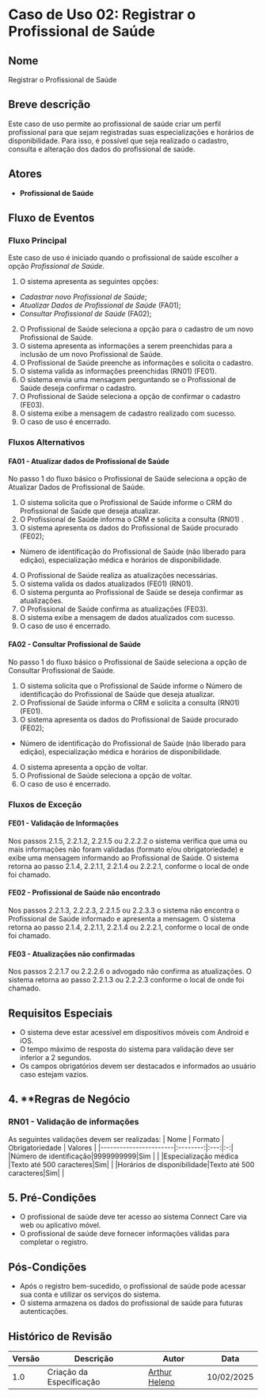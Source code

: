 
# Caso de Uso 02: Registrar o Profissional de Saúde

## Nome
Registrar o Profissional de Saúde

## Breve descrição
Este caso de uso permite ao profissional de saúde criar um perfil profissional para que sejam registradas suas especializações e horários de disponibilidade. Para isso, é possível que seja realizado o cadastro, consulta e alteração dos dados do profissional de saúde.

## Atores
- **Profissional de Saúde**

## Fluxo de Eventos

### Fluxo Principal
Este caso de uso é iniciado quando o profissional de saúde escolher a opção *Profissional de Saúde*.

1. O sistema apresenta as seguintes opções:
- *Cadastrar novo Profissional de Saúde*;
- *Atualizar Dados de Profissional de Saúde* (FA01);
- *Consultar Profissional de Saúde* (FA02);

2. O Profissional de Saúde seleciona a opção para o cadastro de um novo Profissional de Saúde.
3. O sistema apresenta as informações a serem preenchidas para a inclusão de um novo Profissional de Saúde.
4. O Profissional de Saúde preenche as informações e solicita o cadastro.
5. O sistema valida as informações preenchidas (RN01) (FE01).
6. O sistema envia uma mensagem perguntando se o Profissional de Saúde deseja confirmar o cadastro.
7. O Profissional de Saúde seleciona a opção de confirmar o cadastro (FE03).
8. O sistema exibe a mensagem de cadastro realizado com sucesso.
9. O caso de uso é encerrado.

### Fluxos Alternativos

#### FA01 - Atualizar dados de Profissional de Saúde
No passo 1 do fluxo básico o Profissional de Saúde seleciona a opção de Atualizar Dados de Profissional de Saúde.
1. O sistema solicita que o Profissional de Saúde informe o CRM do Profissional de Saúde que deseja atualizar.
2. O Profissional de Saúde informa o CRM e solicita a consulta (RN01) .
3. O sistema apresenta os dados do Profissional de Saúde procurado (FE02);
- Número de identificação do Profissional de Saúde (não liberado para edição), especialização médica e horários de disponibilidade.
4. O Profissional de Saúde realiza as atualizações necessárias.
5. O sistema valida os dados atualizados (FE01) (RN01).
6. O sistema pergunta ao Profissional de Saúde se deseja confirmar as atualizações.
7. O Profissional de Saúde confirma as atualizações (FE03).
8. O sistema exibe a mensagem de dados atualizados com sucesso.
9. O caso de uso é encerrado.

#### FA02 - Consultar Profissional de Saúde
No passo 1 do fluxo básico o Profissional de Saúde seleciona a opção de Consultar Profissional de Saúde.
1. O sistema solicita que o Profissional de Saúde informe o Número de identificação do Profissional de Saúde que deseja atualizar.
2. O Profissional de Saúde informa o CRM e solicita a consulta (RN01) (FE01).
3. O sistema apresenta os dados do Profissional de Saúde procurado (FE02);
- Número de identificação do Profissional de Saúde (não liberado para edição), especialização médica e horários de disponibilidade.
4. O sistema apresenta a opção de voltar.
5. O Profissional de Saúde seleciona a opção de voltar.
6. O caso de uso é encerrado.

### Fluxos de Exceção

#### FE01 - Validação de Informações
Nos passos 2.1.5, 2.2.1.2, 2.2.1.5 ou 2.2.2.2 o sistema verifica que uma ou mais informações não foram validadas (formato e/ou obrigatoriedade) e exibe uma mensagem informando ao Profissional de Saúde. O sistema retorna ao passo 2.1.4, 2.2.1.1, 2.2.1.4 ou 2.2.2.1, conforme o local de onde foi chamado.

#### FE02 - Profissional de Saúde não encontrado
Nos passos 2.2.1.3, 2.2.2.3, 2.2.1.5 ou 2.2.3.3 o sistema não encontra o Profissional de Saúde informado e apresenta a mensagem. O sistema  retorna ao passo 2.1.4, 2.2.1.1, 2.2.1.4 ou 2.2.2.1, conforme o local de onde foi chamado.

#### FE03 - Atualizações não confirmadas
Nos passos 2.2.1.7 ou 2.2.2.6 o advogado não confirma as atualizações. O sistema retorna ao passo 2.2.1.3 ou 2.2.2.3 conforme o local de onde foi chamado.

## Requisitos Especiais

- O sistema deve estar acessível em dispositivos móveis com Android e iOS.
- O tempo máximo de resposta do sistema para validação deve ser inferior a 2 segundos.
- Os campos obrigatórios devem ser destacados e informados ao usuário caso estejam vazios.

## 4. **Regras de Negócio

### RN01 - Validação de informações
As seguintes validações devem ser realizadas:
| Nome | Formato | Obrigatoriedade | Valores |
|-----------------------|:--------:|:---:|:-:|
|Número de identificação|9999999999|Sim  |   |
|Especialização médica  |Texto até 500 caracteres|Sim| |
|Horários de disponibilidade|Texto até 500 caracteres|Sim| |

## 5. **Pré-Condições** 
- O profissional de saúde deve ter acesso ao sistema Connect Care via web ou aplicativo móvel.
- O profissional de saúde deve fornecer informações válidas para completar o registro.

## Pós-Condições
- Após o registro bem-sucedido, o profissional de saúde pode acessar sua conta e utilizar os serviços do sistema.
- O sistema armazena os dados do profissional de saúde para futuras autenticações.

## **Histórico de Revisão**

| Versão | Descrição | Autor | Data |
| ------ | ------------------------------------------------------------------- | ------------ |---------- |
| 1.0 | Criação da Especificação | [Arthur Heleno](http://github.com/arthur-heleno) | 10/02/2025 |